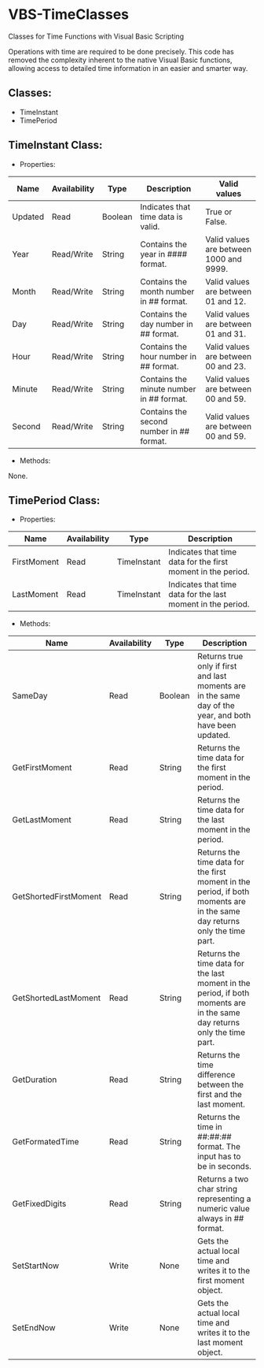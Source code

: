 # VBS-TimeClasses
Classes for Time Functions with Visual Basic Scripting

Operations with time are required to be done precisely. This code has removed the complexity inherent to the native Visual Basic functions, allowing access to detailed time information in an easier and smarter way.

Classes:
--------------------------------------
- TimeInstant
- TimePeriod

TimeInstant Class:
--------------------------------------

- Properties:

Name   | Availability | Type  | Description | Valid values
---    | ---          | ---   | ---         | ---
Updated|Read          |Boolean|Indicates that time data is valid.| True or False.
Year   |Read/Write    |String |Contains the year in #### format.| Valid values are between 1000 and 9999.
Month  |Read/Write    |String |Contains the month number in ## format.| Valid values are between 01 and 12.
Day    |Read/Write    |String |Contains the day number in ## format.| Valid values are between 01 and 31.
Hour   |Read/Write    |String |Contains the hour number in ## format.| Valid values are between 00 and 23.
Minute |Read/Write    |String |Contains the minute number in ## format.| Valid values are between 00 and 59.
Second |Read/Write    |String |Contains the second number in ## format.| Valid values are between 00 and 59.

- Methods:

None.

TimePeriod Class:
-------------------------------------
- Properties:

Name   | Availability | Type  | Description 
---    | ---          | ---   | ---         
FirstMoment|Read|TimeInstant|Indicates that time data for the first moment in the period.
LastMoment |Read|TimeInstant|Indicates that time data for the last moment in the period.

- Methods:

Name   | Availability | Type  | Description 
---    | ---          | ---   | ---         
SameDay|Read|Boolean|Returns true only if first and last moments are in the same day of the year, and both have been updated.
GetFirstMoment|Read|String|Returns the time data for the first moment in the period.
GetLastMoment |Read|String|Returns the time data for the last moment in the period.
GetShortedFirstMoment|Read|String|Returns the time data for the first moment in the period, if both moments are in the same day returns only the time part.
GetShortedLastMoment |Read|String|Returns the time data for the last moment in the period, if both moments are in the same day returns only the time part.
GetDuration|Read|String|Returns the time difference between the first and the last moment.
GetFormatedTime|Read|String|Returns the time in ##:##:## format. The input has to be in seconds.
GetFixedDigits|Read|String|Returns a two char string representing a numeric value always in ## format.
SetStartNow|Write|None|Gets the actual local time and writes it to the first moment object.
SetEndNow|Write|None|Gets the actual local time and writes it to the last moment object.


